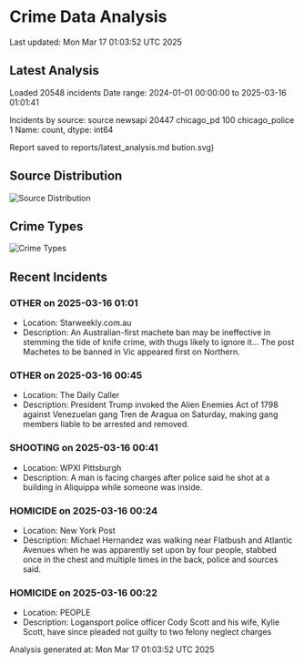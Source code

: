 # Crime Data Analysis
Last updated: Mon Mar 17 01:03:52 UTC 2025

## Latest Analysis

Loaded 20548 incidents
Date range: 2024-01-01 00:00:00 to 2025-03-16 01:01:41

Incidents by source:
source
newsapi           20447
chicago_pd          100
chicago_police        1
Name: count, dtype: int64

Report saved to reports/latest_analysis.md
bution.svg)

## Source Distribution
![Source Distribution](images/source_distribution.svg)

## Crime Types
![Crime Types](images/crime_types.svg)

## Recent Incidents

### OTHER on 2025-03-16 01:01
- Location: Starweekly.com.au
- Description: An Australian-first machete ban may be ineffective in stemming the tide of knife crime, with thugs likely to ignore it...
The post Machetes to be banned in Vic appeared first on Northern.


### OTHER on 2025-03-16 00:45
- Location: The Daily Caller
- Description: President Trump invoked the Alien Enemies Act of 1798 against Venezuelan gang Tren de Aragua on Saturday, making gang members liable to be arrested and removed.


### SHOOTING on 2025-03-16 00:41
- Location: WPXI Pittsburgh
- Description: A man is facing charges after police said he shot at a building in Aliquippa while someone was inside.


### HOMICIDE on 2025-03-16 00:24
- Location: New York Post
- Description: Michael Hernandez was walking near Flatbush and Atlantic Avenues when he was apparently set upon by four people, stabbed once in the chest and multiple times in the back, police and sources said.


### HOMICIDE on 2025-03-16 00:22
- Location: PEOPLE
- Description: Logansport police officer Cody Scott and his wife, Kylie Scott, have since pleaded not guilty to two felony neglect charges

Analysis generated at: Mon Mar 17 01:03:52 UTC 2025
